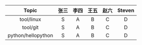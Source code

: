 | Topic | 张三 | 李四 | 王五 | 赵六 | Steven |
| :-: | :-: | :-: | :-: | :-: | :-: |
| tool/linux | S | A | B | C | D |
| tool/git | S | A | B | C | D |
| python/hellopython | S | A | B | C | D |
